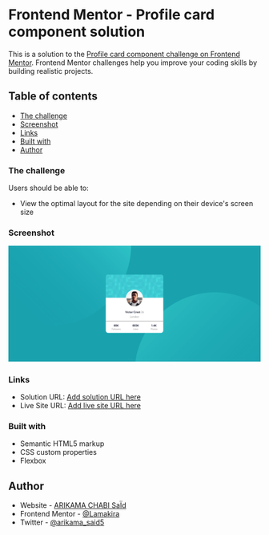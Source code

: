 # Frontend Mentor - Profile card component solution

This is a solution to the [Profile card component challenge on Frontend Mentor](https://www.frontendmentor.io/challenges/profile-card-component-cfArpWshJ). Frontend Mentor challenges help you improve your coding skills by building realistic projects. 

## Table of contents

  - [The challenge](#the-challenge)
  - [Screenshot](#screenshot)
  - [Links](#links)
  - [Built with](#built-with)
  - [Author](#author)


### The challenge

Users should be able to:

- View the optimal layout for the site depending on their device's screen size

### Screenshot

![](Screenshot%202023-09-12%20at%2009-41-40%20Profil%20Card%20Component.png)

### Links

- Solution URL: [Add solution URL here](https://github.com/Lamakira/profil-card-component)
- Live Site URL: [Add live site URL here](https://lamakira.github.io/profil-card-component/)

### Built with

- Semantic HTML5 markup
- CSS custom properties
- Flexbox

## Author

- Website - [ARIKAMA CHABI SaÏd](https://www.your-site.com)
- Frontend Mentor - [@Lamakira](https://www.frontendmentor.io/profile/Lamakira)
- Twitter - [@arikama_said5](https://twitter.com/arikama_said5)
